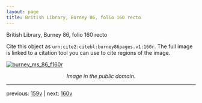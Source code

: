```yaml
---
layout: page
title: British Library, Burney 86, folio 160 recto
---
```


British Library, Burney 86, folio 160 recto

Cite this object as `urn:cite2:citebl:burney86pages.v1:160r`.  The full image is linked to a citation tool you can use to cite regions of the image.

[![burney_ms_86_f160r](http://www.homermultitext.org/iipsrv?IIIF=/project/homer/pyramidal/deepzoom/citebl/burney86imgs/v1/burney_ms_86_f160r.tif/full/800,/0/default.jpg)](http://www.homermultitext.org/ict2/?urn=urn:cite2:citebl:burney86imgs.v1:burney_ms_86_f160r) 

<p style="text-align: center; font-style: italic;">Image in the public domain.</p>

---

previous: [159v](../159v/) | next: [160v](../160v/)